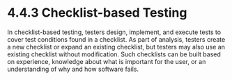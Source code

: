 # 4.4.3 Checklist-based Testing

In checklist-based testing, testers design, implement, and execute tests to cover test conditions found in a checklist. As part of analysis, testers create a new checklist or expand an existing checklist, but testers may also use an existing checklist without modification. Such checklists can be built based on experience, knowledge about what is important for the user, or an understanding of why and how software fails.



